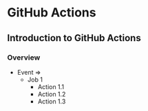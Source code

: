 # GitHub Actions
## Introduction to GitHub Actions
### Overview
* Event =>
	* Job 1
		* Action 1.1
		* Action 1.2
		* Action 1.3

